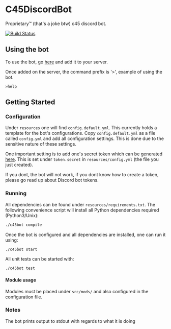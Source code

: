 # C45DiscordBot

Proprietary™ (that's a joke btw) c45 discord bot.

[![Build Status](https://travis-ci.com/Skippy404/C45DiscordBot.svg?branch=master)](https://travis-ci.com/Skippy404/C45DiscordBot)

## Using the bot

To use the bot, go [here](https://discordapp.com/oauth2/authorize?client_id=694185053156016178&scope=bot&permissions=8)
and add it to your server.

Once added on the server, the command prefix is '>', example of using the bot.

```
>help
```

## Getting Started

### Configuration

Under `resources` one will find `config.default.yml`. This currently holds a template for
the bot's configurations. Copy `config.default.yml` as a file called `config.yml` and
add all configuration settings. This is done due to the sensitive nature of these settings.

One important setting is to add one's secret token which can be generated
[here](https://discordapp.com/developers/applications). This is set under `token.secret` in
`resources/config.yml` (the file you just created).

If you dont, the bot will not work, if you dont know how to create a token,
please go read up about Discord bot tokens.

### Running

All dependencies can be found under `resources/requirements.txt`. The following convenience script
will install all Python dependencies required (Python3/Unix):

```bash
./c45bot compile
```

Once the bot is configured and all dependencies are installed, one can run it using:

```bash
./c45bot start
```

All unit tests can be started with:

```bash
./c45bot test
```

#### Module usage

Modules must be placed under `src/mods/` and also configured in the configuration file.

### Notes

The bot prints output to stdout with regards to what it is doing
